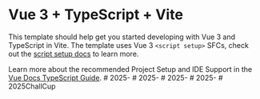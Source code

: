 # Vue 3 + TypeScript + Vite

This template should help get you started developing with Vue 3 and TypeScript in Vite. The template uses Vue 3 `<script setup>` SFCs, check out the [script setup docs](https://v3.vuejs.org/api/sfc-script-setup.html#sfc-script-setup) to learn more.

Learn more about the recommended Project Setup and IDE Support in the [Vue Docs TypeScript Guide](https://vuejs.org/guide/typescript/overview.html#project-setup).
#   2 0 2 5 -  
 #   2 0 2 5 -  
 #   2 0 2 5 -  
 #   2 0 2 5 -  
 #   2 0 2 5 C h a l l C u p  
 